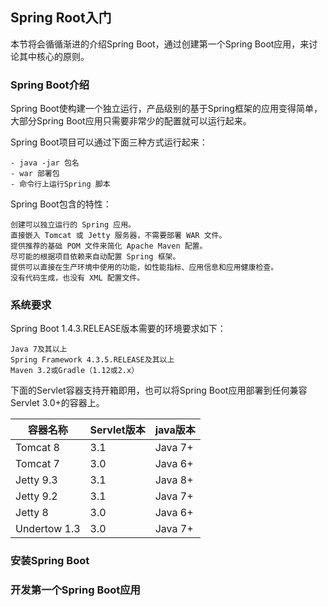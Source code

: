 ## Spring Root入门

本节将会循循渐进的介绍Spring Boot，通过创建第一个Spring Boot应用，来讨论其中核心的原则。

### Spring Boot介绍

Spring Boot使构建一个独立运行，产品级别的基于Spring框架的应用变得简单，大部分Spring Boot应用只需要非常少的配置就可以运行起来。

Spring Boot项目可以通过下面三种方式运行起来：

	- java -jar 包名
	- war 部署包
	- 命令行上运行Spring 脚本
	
Spring Boot包含的特性：

	创建可以独立运行的 Spring 应用。
    直接嵌入 Tomcat 或 Jetty 服务器，不需要部署 WAR 文件。
    提供推荐的基础 POM 文件来简化 Apache Maven 配置。
    尽可能的根据项目依赖来自动配置 Spring 框架。
    提供可以直接在生产环境中使用的功能，如性能指标、应用信息和应用健康检查。
    没有代码生成，也没有 XML 配置文件。

### 系统要求

Spring Boot 1.4.3.RELEASE版本需要的环境要求如下：

	Java 7及其以上
	Spring Framework 4.3.5.RELEASE及其以上
	Maven 3.2或Gradle（1.12或2.x）

下面的Servlet容器支持开箱即用，也可以将Spring Boot应用部署到任何兼容Servlet 3.0+的容器上。

|容器名称|Servlet版本|java版本|
|-|-|-|
|Tomcat 8|3.1|Java 7+|
|Tomcat 7|3.0|Java 6+|
|Jetty 9.3|3.1|Java 8+|
|Jetty 9.2|3.1|Java 7+|
|Jetty 8|3.0|Java 6+|
|Undertow 1.3|3.0|Java 7+|

### 安装Spring Boot




### 开发第一个Spring Boot应用



